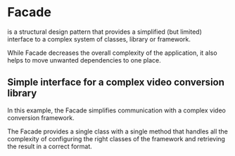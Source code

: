 # Facade 
is a structural design pattern that provides a simplified (but limited) interface to a complex system of classes, library or framework.

While Facade decreases the overall complexity of the application, it also helps to move unwanted dependencies to one place.
## Simple interface for a complex video conversion library
In this example, the Facade simplifies communication with a complex video conversion framework.

The Facade provides a single class with a single method that handles all the complexity of configuring the right classes of the framework and retrieving the result in a correct format.